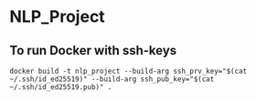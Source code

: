 # NLP_Project

## To run Docker with ssh-keys


```commandline
docker build -t nlp_project --build-arg ssh_prv_key="$(cat ~/.ssh/id_ed25519)" --build-arg ssh_pub_key="$(cat ~/.ssh/id_ed25519.pub)" .
```

```

```

